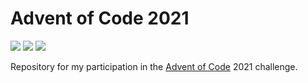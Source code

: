# Advent of Code 2021

![](https://img.shields.io/badge/day%20📅-20-blue)
![](https://img.shields.io/badge/stars%20⭐-30-yellow)
![](https://img.shields.io/badge/days%20completed-15-red)

Repository for my participation in the [Advent of Code](https://adventofcode.com/) 2021 challenge.
